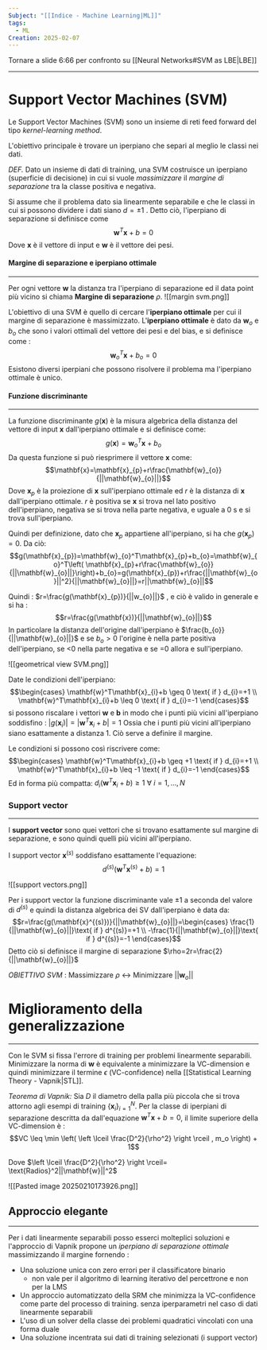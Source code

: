 ```yaml
---
Subject: "[[Indice - Machine Learning|ML]]"
tags:
  - ML
Creation: 2025-02-07
---
```

Tornare a slide 6:66 per confronto su [[Neural Networks#SVM as LBE|LBE]]

---
# Support Vector Machines (SVM)

Le Support Vector Machines (SVM) sono un insieme di reti feed forward del tipo *kernel-learning method*.

L'obiettivo principale è trovare un iperpiano che separi al meglio le classi nei dati.


*DEF.*
Dato un insieme di dati di training, una SVM costruisce un iperpiano (superficie di decisione) in cui si vuole *massimizzare* il *margine di separazione* tra la classe positiva e negativa.

Si assume che il problema dato sia linearmente separabile e che le classi in cui si possono dividere i dati siano $d=\pm 1$ .
Detto ciò, l'iperpiano di separazione si definisce come $$\mathbf{w}^T\mathbf{x}+b=0$$
Dove $\mathbf{x}$ è il vettore di input e $\mathbf{w}$ è il vettore dei pesi.

#### Margine di separazione e iperpiano ottimale
---
Per ogni vettore $\mathbf{w}$ la distanza tra l'iperpiano di separazione ed il data point più vicino si chiama **Margine di separazione** $\rho$.
![[margin svm.png]]


L'obiettivo di una SVM è quello di cercare l'**iperpiano ottimale**  per cui il margine di separazione è massimizzato.
L'**iperpiano ottimale** è dato da $\mathbf{w}_{o}$ e $b_{o}$ che sono i valori ottimali del vettore dei pesi e del bias, e si definisce come : $$\mathbf{w}_{o}^T\mathbf{x}+b_{o}=0$$
Esistono diversi iperpiani che possono risolvere il problema ma l'iperpiano ottimale è unico.
#### Funzione discriminante
---
La funzione discriminante $g(\mathbf{x})$ è la misura algebrica della distanza del vettore di input $\mathbf{x}$ dall'iperpiano ottimale e si definisce come:
$$g(\mathbf{x})=\mathbf{w}_{o}^T\mathbf{x}+b_{o}$$
Da questa funzione si può riesprimere il vettore $\mathbf{x}$ come:
$$\mathbf{x}=\mathbf{x}_{p}+r\frac{\mathbf{w}_{o}}{||\mathbf{w}_{o}||}$$
Dove $\mathbf{x}_{p}$ è la proiezione di $\mathbf{x}$ sull'iperpiano ottimale ed $r$ è la distanza di $\mathbf{x}$ dall'iperpiano ottimale.
$r$ è positiva se $\mathbf{x}$ si trova nel lato positivo dell'iperpiano,  negativa se si trova nella parte negativa, e uguale a 0 s e si trova sull'iperpiano. 

Quindi per definizione, dato che $\mathbf{x}_{p}$ appartiene all'iperpiano, si ha 
che $g(\mathbf{x}_{p})=0$. 
Da ciò:
$$g(\mathbf{x}_{p})=\mathbf{w}_{o}^T\mathbf{x}_{p}+b_{o}=\mathbf{w}_{o}^T\left( \mathbf{x}_{p}+r\frac{\mathbf{w}_{o}}{||\mathbf{w}_{o}||}\right)+b_{o}=g(\mathbf{x}_{p})+r\frac{||\mathbf{w}_{o}||^2}{||\mathbf{w}_{o}||}=r||\mathbf{w}_{o}||$$

Quindi : $r=\frac{g(\mathbf{x}_{p})}{||w_{o}||}$ , e ciò è valido in generale e si ha : $$r=\frac{g(\mathbf{x})}{||\mathbf{w}_{o}||}$$
In particolare la distanza dell'origine dall'iperpiano è $\frac{b_{o}}{||\mathbf{w}_{o}||}$ e se $b_{o }>0$ l'origine è nella parte positiva dell'iperpiano, se <0 nella parte negativa e se =0 allora e sull'iperpiano.

![[geometrical view SVM.png]]

Date le condizioni dell'iperpiano:
$$\begin{cases}
\mathbf{w}^T\mathbf{x}_{i}+b \geq 0 \text{ if } d_{i}=+1 \\
\mathbf{w}^T\mathbf{x}_{i}+b \leq 0 \text{ if } d_{i}=-1
\end{cases}$$
si possono riscalare i vettori $\mathbf{w}$ e $\mathbf{b}$ in modo che i punti più vicini all'iperpiano soddisfino : $|g(\mathbf{x}_{i})|=|\mathbf{w}^T\mathbf{x}_{i}+b|=1$
Ossia che i punti più vicini all'iperpiano siano esattamente a distanza 1. Ciò serve a definire il margine.


Le condizioni si possono così riscrivere come:
$$\begin{cases}
\mathbf{w}^T\mathbf{x}_{i}+b \geq +1 \text{ if } d_{i}=+1 \\
\mathbf{w}^T\mathbf{x}_{i}+b \leq -1 \text{ if } d_{i}=-1
\end{cases}$$
Ed in forma più compatta: $d_{i}(\mathbf{w}^T\mathbf{x}_{i}+b)\geq 1\ \forall \ i=1,\dots,N$

### Support vector
---
I **support vector** sono quei vettori che si trovano esattamente sul margine di separazione, e sono quindi quelli più vicini all'iperpiano.

I support vector $\mathbf{x}^{(s)}$ soddisfano esattamente l'equazione:
$$d^{(s)}(\mathbf{w}^T\mathbf{x}^{(s)}+b)=1$$

![[support vectors.png]]

Per i support vector la funzione discriminante vale $\pm {1}$ a seconda del valore di $d^{(s)}$ e quindi la distanza algebrica dei SV dall'iperpiano è data da:
$$r=\frac{g(\mathbf{x}^{(s)})}{||\mathbf{w}_{o}||}=\begin{cases}
\frac{1}{||\mathbf{w}_{o}||}\text{  if } d^{(s)}=+1 \\
-\frac{1}{||\mathbf{w}_{o}||}\text{  if } d^{(s)}=-1
\end{cases}$$
Detto ciò si definisce il margine di separazione $\rho=2r=\frac{2}{||\mathbf{w}_{o}||}$

*OBIETTIVO SVM* : Massimizzare $\rho$ $\leftrightarrow$ Minimizzare $||\mathbf{w}_{o}||$


# Miglioramento della generalizzazione
---

Con le SVM si fissa l'errore di training per problemi linearmente separabili. Minimizzare la norma di $\mathbf{w}$ è equivalente a minimizzare la VC-dimension e quindi minimizzare il termine $\epsilon$ (VC-confidence) nella [[Statistical Learning Theory - Vapnik|STL]].

*Teorema di Vapnik:*
	Sia $D$ il diametro della palla più piccola che si trova attorno agli esempi di training $\{\mathbf{x}_{i}\}_{i=1}^N$.
	Per la classe di iperpiani di separazione descritta da dall'equazione $\mathbf{w}^T\mathbf{x}+b=0$, il limite superiore della VC-dimension è : $$VC \leq \min \left( \left \lceil   \frac{D^2}{\rho^2} \right \rceil , m_o \right) + 1$$

Dove $\left \lceil   \frac{D^2}{\rho^2} \right \rceil= \text{Radios}^2||\mathbf{w}||^2$

![[Pasted image 20250210173926.png]]


## Approccio elegante
---
Per i dati linearmente separabili posso esserci molteplici soluzioni e l'approccio di Vapnik propone un *iperpiano di separazione ottimale* massimizzando il margine fornendo :
- Una soluzione unica con zero errori per il classificatore binario 
	- non vale per il algoritmo di learning iterativo  del percettrone e non per la LMS
- Un approccio automatizzato della SRM che minimizza la VC-confidence come parte del processo di training. senza iperparametri nel caso di dati linearmente separabili
- L'uso di un solver della classe dei problemi quadratici vincolati con una forma duale 
- Una soluzione incentrata sui dati di training selezionati (i support vector)